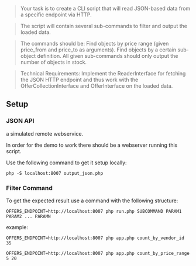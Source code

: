 > Your task is to create a CLI script
that will read JSON-based data
from a specific endpoint via HTTP.

> The script will contain several
sub-commands to filter and output
the loaded data.

> The commands
should be:
Find objects by price range (given
price_from and price_to as arguments). Find objects by a certain
sub-object definition. All given
sub-commands should only output
the number of objects in stock.

>Technical Requirements:
Implement the ReaderInterface for
fetching the JSON HTTP endpoint
and thus work with the OfferCollectionInterface and OfferInterface on
the loaded data.


## Setup

### JSON API
a simulated remote webservice.

In order for the demo to work there should be a webserver running this script.

Use the following command to get it setup locally:

```shell
php -S localhost:8007 output_json.php
```
### Filter Command

To get the expected result use a command with the following structure:
```
OFFERS_ENDPOINT=http://localhost:8007 php run.php SUBCOMMAND PARAM1 PARAM2 ... PARAMN
```

example:
```
OFFERS_ENDPOINT=http://localhost:8007 php app.php count_by_vendor_id 35
```

```
OFFERS_ENDPOINT=http://localhost:8007 php app.php count_by_price_range 5 20
```
